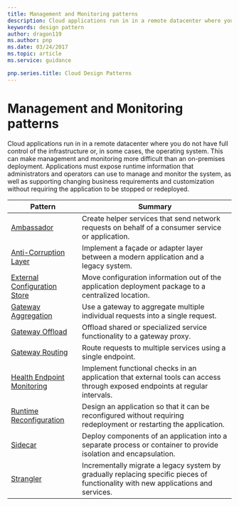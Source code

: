 ```yaml
---
title: Management and Monitoring patterns
description: Cloud applications run in in a remote datacenter where you do not have full control of the infrastructure or, in some cases, the operating system. This can make management and monitoring more difficult than an on-premises deployment. Applications must expose runtime information that administrators and operators can use to manage and monitor the system, as well as supporting changing business requirements and customization without requiring the application to be stopped or redeployed.
keywords: design pattern
author: dragon119
ms.author: pnp
ms.date: 03/24/2017
ms.topic: article
ms.service: guidance

pnp.series.title: Cloud Design Patterns
---
```


# Management and Monitoring patterns

Cloud applications run in in a remote datacenter where you do not have full control of the infrastructure or, in some cases, the operating system. This can make management and monitoring more difficult than an on-premises deployment. Applications must expose runtime information that administrators and operators can use to manage and monitor the system, as well as supporting changing business requirements and customization without requiring the application to be stopped or redeployed.

| Pattern | Summary |
| ------- | ------- |
| [Ambassador](../ambassador.md) | Create helper services that send network requests on behalf of a consumer service or application. |
| [Anti-Corruption Layer](../anti-corruption-layer.md) | Implement a façade or adapter layer between a modern application and a legacy system. |
| [External Configuration Store](../external-configuration-store.md) | Move configuration information out of the application deployment package to a centralized location. |
| [Gateway Aggregation](../gateway-aggregation.md) | Use a gateway to aggregate multiple individual requests into a single request. |
| [Gateway Offload](../gateway-offload.md) | Offload shared or specialized service functionality to a gateway proxy. |
| [Gateway Routing](../gateway-routing.md) | Route requests to multiple services using a single endpoint. |
| [Health Endpoint Monitoring](../health-endpoint-monitoring.md) | Implement functional checks in an application that external tools can access through exposed endpoints at regular intervals. |
| [Runtime Reconfiguration](../runtime-reconfiguration.md) | Design an application so that it can be reconfigured without requiring redeployment or restarting the application. |
| [Sidecar](../sidecar.md) | Deploy components of an application into a separate process or container to provide isolation and encapsulation. |
| [Strangler](../strangler.md) | Incrementally migrate a legacy system by gradually replacing specific pieces of functionality with new applications and services. |
